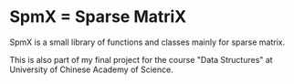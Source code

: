 # SpmX = Sparse MatriX

SpmX is a small library of functions and classes mainly for sparse matrix.

This is also part of my final project for the course "Data Structures" at University of Chinese Academy of Science.

